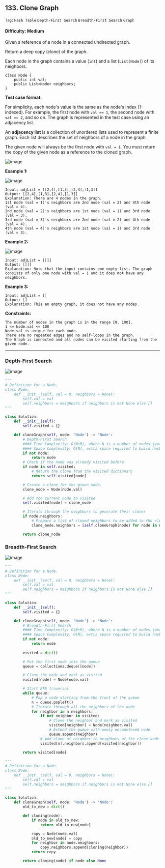 ## 133. Clone Graph

```Tag```: ```Hash Table``` ```Depth-First Search``` ```Breadth-First Search``` ```Graph```

#### Difficulty: Medium

Given a reference of a node in a connected undirected graph.

Return a deep copy (clone) of the graph.

Each node in the graph contains a value (```int```) and a list (```List[Node]```) of its neighbors.

```
class Node {
    public int val;
    public List<Node> neighbors;
}
```

__Test case format:__

For simplicity, each node's value is the same as the node's index (1-indexed). For example, the first node with ```val == 1```, the second node with ```val == 2```, and so on. The graph is represented in the test case using an adjacency list.

An __adjacency list__ is a collection of unordered lists used to represent a finite graph. Each list describes the set of neighbors of a node in the graph.

The given node will always be the first node with ```val = 1```. You must return the copy of the given node as a reference to the cloned graph.

![image](https://user-images.githubusercontent.com/35042430/209166896-3ffb9763-571c-4efd-a5c1-c97bfd760cc8.png)

__Example 1:__

![image](https://assets.leetcode.com/uploads/2019/11/04/133_clone_graph_question.png)
```
Input: adjList = [[2,4],[1,3],[2,4],[1,3]]
Output: [[2,4],[1,3],[2,4],[1,3]]
Explanation: There are 4 nodes in the graph.
1st node (val = 1)'s neighbors are 2nd node (val = 2) and 4th node (val = 4).
2nd node (val = 2)'s neighbors are 1st node (val = 1) and 3rd node (val = 3).
3rd node (val = 3)'s neighbors are 2nd node (val = 2) and 4th node (val = 4).
4th node (val = 4)'s neighbors are 1st node (val = 1) and 3rd node (val = 3).
```
__Example 2:__

![image](https://assets.leetcode.com/uploads/2020/01/07/graph.png)
```
Input: adjList = [[]]
Output: [[]]
Explanation: Note that the input contains one empty list. The graph consists of only one node with val = 1 and it does not have any neighbors.
```
__Example 3:__
```
Input: adjList = []
Output: []
Explanation: This an empty graph, it does not have any nodes.
```

__Constraints:__
```
The number of nodes in the graph is in the range [0, 100].
1 <= Node.val <= 100
Node.val is unique for each node.
There are no repeated edges and no self-loops in the graph.
The Graph is connected and all nodes can be visited starting from the given node.
```

---

### Depth-First Search

![image](https://leetcode.com/problems/clone-graph/solutions/421214/Figures/133/133_Clone_Graph_3.png)

```Python
"""
# Definition for a Node.
class Node:
    def __init__(self, val = 0, neighbors = None):
        self.val = val
        self.neighbors = neighbors if neighbors is not None else []
"""

class Solution:
    def __init__(self):
        self.visited = {}

    def cloneGraph(self, node: 'Node') -> 'Node':
        # Depth-First Search
        #### Time Complexity: O(N+M), where N is a number of nodes (vertices) and M is a number of edges
        #### Space Complexity: O(N), extra space required to build hash map visited
        if not node:
            return node
        # Check if the node was already visited before
        if node in self.visited:
            # Return the clone from the visited dictionary
            return self.visited[node]

        # Create a clone for the given node.
        clone_node = Node(node.val)

        # Add the current node to visited
        self.visited[node] = clone_node

        # Iterate through the neighbors to generate their clones
        if node.neighbors:
            # Prepare a list of cloned neighbors to be added to the cloned node.                    
            clone_node.neighbors = [self.cloneGraph(node) for node in node.neighbors]

        return clone_node
```

### Breadth-First Search

![image](https://leetcode.com/problems/clone-graph/solutions/421214/Figures/133/133_Clone_Graph_4.png)

```Python
"""
# Definition for a Node.
class Node:
    def __init__(self, val = 0, neighbors = None):
        self.val = val
        self.neighbors = neighbors if neighbors is not None else []
"""

class Solution:
    def __init__(self):
        self.visited = {}

    def cloneGraph(self, node: 'Node') -> 'Node':
        # Breadth-First Search
        #### Time Complexity: O(N+M), where N is a number of nodes (vertices) and M is a number of edges
        #### Space Complexity: O(N), extra space required to build hash map visited
        if not node:
            return node
        
        visited = dict()

        # Put the first node into the queue
        queue = collections.deque([node])

        # Clone the node and mark as visited
        visited[node] = Node(node.val)

        # Start BFS traversal
        while queue:
            # Pop a node starting from the front of the queue
            n = queue.popleft()
            # Iterate through all the neighbors of the node
            for neighbor in n.neighbors:
                if not neighbor in visited:
                    # Clone the neighbor and mark as visited
                    visited[neighbor] = Node(neighbor.val)
                    # Extend the queue with newly encountered node
                    queue.append(neighbor)
                # Add clone of neighbor to neighbors of the clone node
                visited[n].neighbors.append(visited[neighbor])
        
        return visited[node]
```

```Python
"""
# Definition for a Node.
class Node:
    def __init__(self, val = 0, neighbors = None):
        self.val = val
        self.neighbors = neighbors if neighbors is not None else []
"""

class Solution:
    def cloneGraph(self, node: 'Node') -> 'Node':
        old_to_new = dict()

        def cloning(node):
            if node in old_to_new:
                return old_to_new[node] 

            copy = Node(node.val)
            old_to_new[node] = copy
            for neighbor in node.neighbors:
                copy.neighbors.append(cloning(neighbor))
            return copy

        return cloning(node) if node else None
        
```
